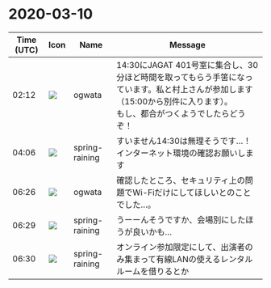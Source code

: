 # 2020-03-10

|Time (UTC)|Icon|Name|Message|
|---|---|---|---|
|02:12|![](https://avatars.slack-edge.com/2019-11-22/845042642576_070441337abaca9fb7b3_72.png)|ogwata|14:30にJAGAT 401号室に集合し、30分ほど時間を取ってもらう手筈になっています。私と村上さんが参加します（15:00から別件に入ります）。<br>もし、都合がつくようでしたらどうぞ！|
|04:06|![](https://secure.gravatar.com/avatar/1ac180f0868137292905c311b5fff781.jpg?s=72&d=https%3A%2F%2Fa.slack-edge.com%2Fdf10d%2Fimg%2Favatars%2Fava_0021-72.png)|spring-raining|すいません14:30は無理そうです…！ インターネット環境の確認お願いします|
|06:26|![](https://avatars.slack-edge.com/2019-11-22/845042642576_070441337abaca9fb7b3_72.png)|ogwata|確認したところ、セキュリティ上の問題でWi-Fiだけにしてほしいとのことでした…。|
|06:29|![](https://secure.gravatar.com/avatar/1ac180f0868137292905c311b5fff781.jpg?s=72&d=https%3A%2F%2Fa.slack-edge.com%2Fdf10d%2Fimg%2Favatars%2Fava_0021-72.png)|spring-raining|うーーんそうですか、会場別にしたほうが良いかも…|
|06:30|![](https://secure.gravatar.com/avatar/1ac180f0868137292905c311b5fff781.jpg?s=72&d=https%3A%2F%2Fa.slack-edge.com%2Fdf10d%2Fimg%2Favatars%2Fava_0021-72.png)|spring-raining|オンライン参加限定にして、出演者のみ集まって有線LANの使えるレンタルルームを借りるとか|

